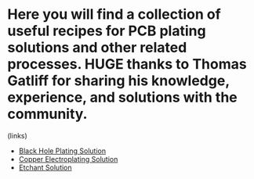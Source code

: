 # Here you will find a collection of useful recipes for PCB plating solutions and other related processes.  HUGE thanks to Thomas Gatliff for sharing his knowledge, experience, and solutions with the community.

(links)
- [Black Hole Plating Solution ](bh_solution.md)
- [Copper Electroplating Solution](Plating_solution.md)
- [Etchant Solution](Etchant.md)
